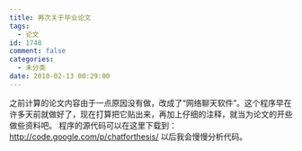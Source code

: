 ```yaml
---
title: 再次关于毕业论文
tags:
  - 论文
id: 1748
comment: false
categories:
  - 未分类
date: 2010-02-13 00:29:00
---
```


之前计算的论文内容由于一点原因没有做，改成了“网络聊天软件”。这个程序早在许多天前就做好了，现在打算把它贴出来，再加上仔细的注释，就当为论文的开些做些资料吧。
程序的源代码可以在这里下载到：
http://code.google.com/p/chatforthesis/
以后我会慢慢分析代码。